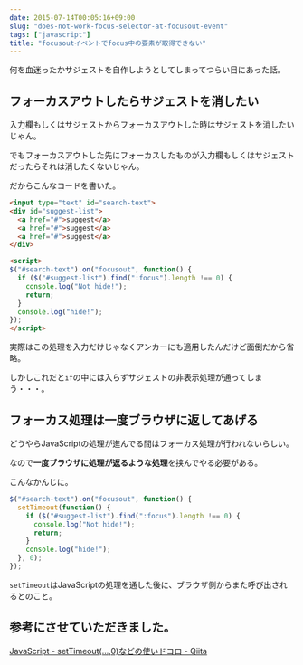 ```yaml
---
date: 2015-07-14T00:05:16+09:00
slug: "does-not-work-focus-selector-at-focusout-event"
tags: ["javascript"]
title: "focusoutイベントでfocus中の要素が取得できない"
---
```


何を血迷ったかサジェストを自作しようとしてしまってつらい目にあった話。

## フォーカスアウトしたらサジェストを消したい

入力欄もしくはサジェストからフォーカスアウトした時はサジェストを消したいじゃん。

でもフォーカスアウトした先にフォーカスしたものが入力欄もしくはサジェストだったらそれは消したくないじゃん。

だからこんなコードを書いた。

``` html
<input type="text" id="search-text">
<div id="suggest-list">
  <a href="#">suggest</a>
  <a href="#">suggest</a>
  <a href="#">suggest</a>
</div>

<script>
$("#search-text").on("focusout", function() {
  if ($("#suggest-list").find(":focus").length !== 0) {
    console.log("Not hide!");
    return;
  }
  console.log("hide!");
});
</script>
```

実際はこの処理を入力だけじゃなくアンカーにも適用したんだけど面倒だから省略。

しかしこれだと`if`の中には入らずサジェストの非表示処理が通ってしまう・・・。

## フォーカス処理は一度ブラウザに返してあげる

どうやらJavaScriptの処理が進んでる間はフォーカス処理が行われないらしい。

なので**一度ブラウザに処理が返るような処理**を挟んでやる必要がある。

こんなかんじに。

``` javascript
$("#search-text").on("focusout", function() {
  setTimeout(function() {
    if ($("#suggest-list").find(":focus").length !== 0) {
      console.log("Not hide!");
      return;
    }
    console.log("hide!");
  }, 0);
});
```

`setTimeout`はJavaScriptの処理を通した後に、ブラウザ側からまた呼び出されるとのこと。

## 参考にさせていただきました。

[JavaScript - setTimeout(...,0)などの使いドコロ - Qiita](http://qiita.com/jkr_2255/items/17693ab77beea71a871c)

